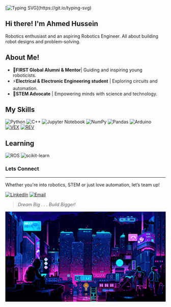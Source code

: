 [![Typing SVG](https://readme-typing-svg.demolab.com?font=JetBrains+Mono&size=32&duration=4500&pause=10&color=00F72F&width=435&lines=Loading+.+.+.;Welcome!)](https://git.io/typing-svg)

Hi there! I'm Ahmed Hussein
---

<!------I think one # is too big -->
<!--- The setext will take more space and it will ruin the format
applied this to all setext-->
<!---used pocutuation ! because it looks fun -->
Robotics enthusiast and an aspiring Robotics Engineer.
All about building robot designs and problem-solving.

About Me!
---

<!--- used pocutuation ! because it looks fun-->
* 🤖**FIRST Global Alumni & Mentor**| Guiding and inspiring young roboticists.
* ⚡**Electrical & Electronic Engineering student** | Exploring circuits and automation.
* 🔭**STEM Advocate** | Empowering minds with science and technology.

My Skills
---

![Python](https://img.shields.io/badge/python-3670A0?style=for-the-badge&logo=python&logoColor=ffdd54)
![C++](https://img.shields.io/badge/c++-%2300599C.svg?style=for-the-badge&logo=c%2B%2B&logoColor=white)
![Jupyter Notebook](https://img.shields.io/badge/jupyter-%23FA0F00.svg?style=for-the-badge&logo=jupyter&logoColor=white)
![NumPy](https://img.shields.io/badge/numpy-%23013243.svg?style=for-the-badge&logo=numpy&logoColor=white)
![Pandas](https://img.shields.io/badge/pandas-%23150458.svg?style=for-the-badge&logo=pandas&logoColor=white)
![Arduino](https://img.shields.io/badge/-Arduino-00979D?style=for-the-badge&logo=Arduino&logoColor=white)
[![VEX](https://img.shields.io/badge/VEX-red?style=for-the-badge&logo=Vex&logoColor=Gray&link=https://images.app.goo.gl/dAy21YrxwZXkjLKL7)](https://images.app.goo.gl/dAy21YrxwZXkjLKL7)
[![REV](https://img.shields.io/badge/REV-black?style=for-the-badge&logoColor=white&link=https://images.app.goo.gl/dAy21YrxwZXkjLKL7)](https://images.app.goo.gl/dAy21YrxwZXkjLKL7)

Learning
---

![ROS](https://img.shields.io/badge/ros-%230A0FF9.svg?style=for-the-badge&logo=ros&logoColor=white)
![scikit-learn](https://img.shields.io/badge/scikit--learn-%23F7931E.svg?style=for-the-badge&logo=scikit-learn&logoColor=white)

### Lets Connect
---

Whether you're into robotics, STEM or just love automation, let’s team up!

[![LinkedIn](https://img.shields.io/badge/linkedin-%230077B5.svg?&style=for-the-badge&logo=linkedin&logoColor=white)](https://sd.linkedin.com/in/ahmed-khalifa-13b836233)
[![Email](https://img.shields.io/badge/gmail-%23D14836.svg?&style=for-the-badge&logo=gmail&logoColor=white)](mailto:ahmed.k.hussein01@gmail.com?subject=Hello%20Ileri,%20From%20*GithubGithub)

>*Dream Big . . . Build Bigger!*

![city gif](9424c4c89a3a37536d05df7cf7d48e25.gif)
